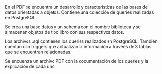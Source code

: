 En el PDF se encuentra un desarrollo y caracteristicas de las bases de datos orientadas a objetos. 
Contiene una colección de queries realizadas en PostgreSQL.

Se crea una base datos y un schema con el nombre biblioteca y se almacenan objetos de tipo libro con sus respectivos datos.

Los archivos .sql contienen los queries realizados en PostgreSQL.
También cuentan con triggers que actualizan la información a travées de 3 tablas que se encuentran relacionadas. 

Se encuentra un archivo PDF con la documentación de los queries y la explicación de cada uno. 
